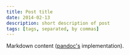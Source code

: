 ```yaml
---
title: Post title
date: 2014-02-13
description: short description of post
tags: [tags, separated, by commas]
---
```


Markdown content ([pandoc's](http://johnmacfarlane.net/pandoc/) implementation).
